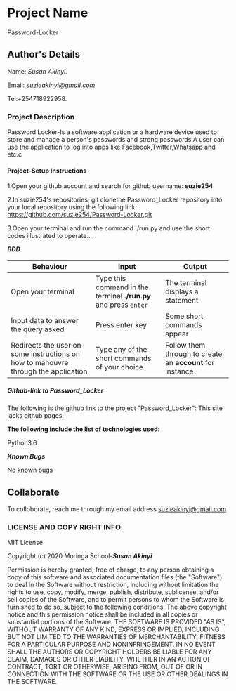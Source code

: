 # Project Name

Password-Locker

## Author's Details

Name: *Susan Akinyi.*

Email: *suzieakinyi@gmail.com*

Tel:+254718922958.

### Project Description

Password Locker-Is a software application or a hardware device used to store and manage a person's passwords and strong passwords.A user can use the application to log into apps like Facebook,Twitter,Whatsapp and etc.c

#### Project-Setup Instructions

1.Open your github account and search for github username: **suzie254**

2.In suzie254's repositories; git clonethe Password_Locker repository into your local repository using the following link: <https://github.com/suzie254/Password-Locker.git>

3.Open your terminal and run the command ./run.py and use the short codes illustrated to operate....

***BDD***

| Behaviour | Input | Output |
| --------- | ------| ------ |
|Open your terminal|Type this command in the terminal **./run.py** and press  `enter`|The terminal displays a statement|
|Input data to answer the query asked   |Press enter key |Some short commands appear
|Redirects the user on some instructions on how to manouvre through the application| Type any of the short commands of your choice | Follow them through to create an **account** for instance|

##### Github-link to Password_Locker

The following is the github link to the project "Password_Locker":
This site lacks github pages:

**The following include the list of technologies used:**

Python3.6

***Known Bugs***

No known bugs

## Collaborate

To colloborate, reach me through my email address suzieakinyi@gmail.com

### LICENSE AND COPY RIGHT INFO

MIT License

Copyright (c) 2020 Moringa School-***Susan Akinyi***

Permission is hereby granted, free of charge, to any person obtaining a copy of this software and associated documentation files (the "Software") to deal in the Software without restriction, including without limitation the rights to use, copy, modify, merge, publish, distribute, sublicense, and/or sell copies of the Software, and to permit persons to whom the Software is furnished to do so, subject to the following conditions:
The above copyright notice and this permission notice shall be included in all copies or substantial portions of the Software.
THE SOFTWARE IS PROVIDED "AS IS", WITHOUT WARRANTY OF ANY KIND, EXPRESS OR IMPLIED, INCLUDING BUT NOT LIMITED TO THE WARRANTIES OF MERCHANTABILITY, FITNESS FOR A PARTICULAR PURPOSE AND NONINFRINGEMENT. IN NO EVENT SHALL THE AUTHORS OR COPYRIGHT HOLDERS BE LIABLE FOR ANY CLAIM, DAMAGES OR OTHER LIABILITY, WHETHER IN AN ACTION OF CONTRACT, TORT OR OTHERWISE, ARISING FROM, OUT OF OR IN CONNECTION WITH THE SOFTWARE OR THE USE OR OTHER DEALINGS IN THE SOFTWARE.
